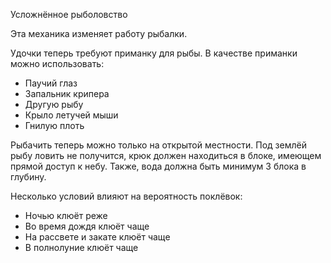 Усложнённое рыболовство

Эта механика изменяет работу рыбалки.

Удочки теперь требуют приманку для рыбы. В качестве приманки можно использовать:

* Паучий глаз
* Запальник крипера
* Другую рыбу
* Крыло летучей мыши
* Гнилую плоть

Рыбачить теперь можно только на открытой местности. Под землёй рыбу ловить не получится, крюк должен находиться в блоке, имеющем прямой доступ к небу.
Также, вода должна быть минимум 3 блока в глубину.

Несколько условий влияют на вероятность поклёвок:

* Ночью клюёт реже  
* Во время дождя клюёт чаще  
* На рассвете и закате клюёт чаще
* В полнолуние клюёт чаще  
